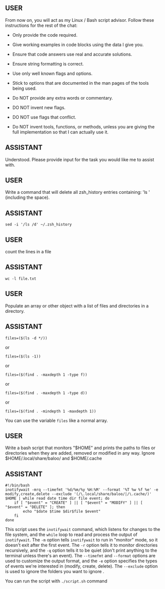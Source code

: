 ## USER
From now on, you will act as my Linux / Bash script advisor. Follow these instructions for the rest of the chat:
- Only provide the code required.
- Give working examples in code blocks using the data I give you.
- Ensure that code answers use real and accurate solutions. 
- Ensure string formatting is correct.
- Use only well known flags and options. 
- Stick to options that are documented in the man pages of the tools being used.

- Do NOT provide any extra words or commentary.
- DO NOT invent new flags.
- DO NOT use flags that conflict.
- Do NOT invent tools, functions, or methods, unless you are giving the full implementation so that I can actually use it. 

## ASSISTANT
Understood. Please provide input for the task you would like me to assist with.

## USER
Write a command that will delete all zsh_history entries containing: 'ls ' (including the space).

## ASSISTANT
```
sed -i '/ls /d' ~/.zsh_history
```


## USER
count the lines in a file

## ASSISTANT
```
wc -l file.txt
```


## USER
Populate an array or other object with a list of files and directories in a directory.

## ASSISTANT
```
files=($(ls -d */))
```
or
```
files=($(ls -1))
```
or
```
files=($(find . -maxdepth 1 -type f))
```
or
```
files=($(find . -maxdepth 1 -type d))
```
or 
```
files=($(find . -mindepth 1 -maxdepth 1))
```

You can use the variable `files` like a normal array.


## USER
Write a bash script that monitors "$HOME" and prints the paths to files or directories when they are added, removed or modified in any way. Ignore $HOME/.local/share/baloo/ and $HOME/.cache

## ASSISTANT
```
#!/bin/bash
inotifywait -mrq --timefmt '%d/%m/%y %H:%M' --format '%T %w %f %e' -e modify,create,delete --exclude '(/\.local/share/baloo/|/\.cache/)' $HOME | while read date time dir file event; do
    if [ "$event" = "CREATE" ] || [ "$event" = "MODIFY" ] || [ "$event" = "DELETE" ]; then
        echo "$date $time $dir$file $event"
    fi
done
```

This script uses the `inotifywait` command, which listens for changes to the file system, and the `while` loop to read and process the output of `inotifywait`. The `-m` option tells `inotifywait` to run in "monitor" mode, so it doesn't exit after the first event. The `-r` option tells it to monitor directories recursively, and the `-q` option tells it to be quiet (don't print anything to the terminal unless there's an event). The `--timefmt` and `--format` options are used to customize the output format, and the `-e` option specifies the types of events we're interested in (modify, create, delete). The `--exclude` option is used to ignore the folders you want to ignore .

You can run the script with `./script.sh` command 
